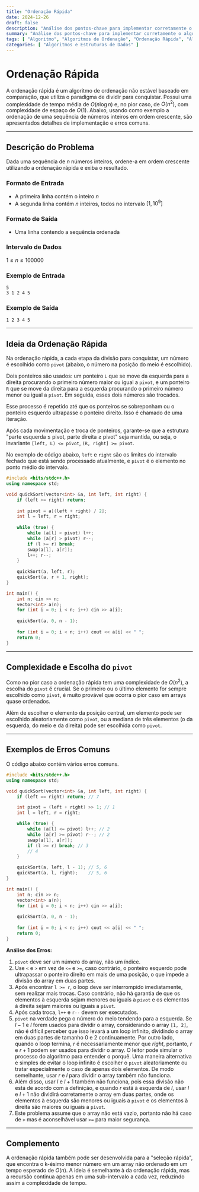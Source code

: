 ```yaml
---
title: "Ordenação Rápida"
date: 2024-12-26
draft: false
description: "Análise dos pontos-chave para implementar corretamente o algoritmo de ordenação rápida."
summary: "Análise dos pontos-chave para implementar corretamente o algoritmo de ordenação rápida."
tags: [ "Algoritmo", "Algoritmos de Ordenação", "Ordenação Rápida", "Algoritmo Dividir para Conquistar" ]
categories: [ "Algoritmos e Estruturas de Dados" ]
---
```


# Ordenação Rápida

A ordenação rápida é um algoritmo de ordenação não estável baseado em comparação, que utiliza o paradigma de dividir para conquistar. Possui uma complexidade de tempo média de $O(n\log n)$ e, no pior caso, de $O(n^2)$, com complexidade de espaço de $O(1)$. Abaixo, usando como exemplo a ordenação de uma sequência de números inteiros em ordem crescente, são apresentados detalhes de implementação e erros comuns.

---

## Descrição do Problema

Dada uma sequência de $n$ números inteiros, ordene-a em ordem crescente utilizando a ordenação rápida e exiba o resultado.

### Formato de Entrada

- A primeira linha contém o inteiro $n$
- A segunda linha contém $n$ inteiros, todos no intervalo $[1,10^9]$

### Formato de Saída

- Uma linha contendo a sequência ordenada

### Intervalo de Dados

$1 \leq n \leq 100000$

### Exemplo de Entrada

```
5
3 1 2 4 5
```

### Exemplo de Saída

```
1 2 3 4 5
```

---

## Ideia da Ordenação Rápida

Na ordenação rápida, a cada etapa da divisão para conquistar, um número é escolhido como `pivot` (abaixo, o número na posição do meio é escolhido).

Dois ponteiros são usados: um ponteiro `L` que se move da esquerda para a direita procurando o primeiro número maior ou igual a `pivot`, e um ponteiro `R` que se move da direita para a esquerda procurando o primeiro número menor ou igual a `pivot`. Em seguida, esses dois números são trocados.

Esse processo é repetido até que os ponteiros se sobreponham ou o ponteiro esquerdo ultrapasse o ponteiro direito. Isso é chamado de uma iteração.

Após cada movimentação e troca de ponteiros, garante-se que a estrutura "parte esquerda ≤ pivot, parte direita ≥ pivot" seja mantida, ou seja, o invariante `[left, L) <= pivot`, `(R, right] >= pivot`.

No exemplo de código abaixo, `left` e `right` são os limites do intervalo fechado que está sendo processado atualmente, e `pivot` é o elemento no ponto médio do intervalo.

```cpp
#include <bits/stdc++.h>
using namespace std;

void quickSort(vector<int> &a, int left, int right) {
    if (left >= right) return;
    
    int pivot = a[(left + right) / 2];
    int l = left, r = right;
    
    while (true) {
        while (a[l] < pivot) l++;
        while (a[r] > pivot) r--;
        if (l >= r) break;
        swap(a[l], a[r]);
        l++; r--;
    }
    
    quickSort(a, left, r);
    quickSort(a, r + 1, right);
}

int main() {
    int n; cin >> n;
    vector<int> a(n);
    for (int i = 0; i < n; i++) cin >> a[i];
    
    quickSort(a, 0, n - 1);
    
    for (int i = 0; i < n; i++) cout << a[i] << " ";
    return 0;
}
```

---

## Complexidade e Escolha do `pivot`

Como no pior caso a ordenação rápida tem uma complexidade de $O(n^2)$, a escolha do `pivot` é crucial. Se o primeiro ou o último elemento for sempre escolhido como `pivot`, é muito provável que ocorra o pior caso em arrays quase ordenados.

Além de escolher o elemento da posição central, um elemento pode ser escolhido aleatoriamente como `pivot`, ou a mediana de três elementos (o da esquerda, do meio e da direita) pode ser escolhida como `pivot`.

---

## Exemplos de Erros Comuns

O código abaixo contém vários erros comuns.

```cpp
#include <bits/stdc++.h>
using namespace std;

void quickSort(vector<int> &a, int left, int right) {
    if (left == right) return; // 7

    int pivot = (left + right) >> 1; // 1
    int l = left, r = right;

    while (true) {
        while (a[l] <= pivot) l++; // 2
        while (a[r] >= pivot) r--; // 2
        swap(a[l], a[r]);
        if (l >= r) break; // 3
        // 4
    }

    quickSort(a, left, l - 1); // 5, 6
    quickSort(a, l, right);    // 5, 6
}

int main() {
    int n; cin >> n;
    vector<int> a(n);
    for (int i = 0; i < n; i++) cin >> a[i];
    
    quickSort(a, 0, n - 1);
    
    for (int i = 0; i < n; i++) cout << a[i] << " ";
    return 0;
}
```

**Análise dos Erros:**

1.  `pivot` deve ser um número do array, não um índice.
2.  Use `<` e `>` em vez de `<=` e `>=`, caso contrário, o ponteiro esquerdo pode ultrapassar o ponteiro direito em mais de uma posição, o que impede a divisão do array em duas partes.
3.  Após encontrar `l >= r`, o loop deve ser interrompido imediatamente, sem realizar mais trocas. Caso contrário, não há garantia de que os elementos à esquerda sejam menores ou iguais a `pivot` e os elementos à direita sejam maiores ou iguais a `pivot`.
4.  Após cada troca, `l++` e `r--` devem ser executados.
5.  `pivot` na verdade pega o número do meio tendendo para a esquerda. Se $l-1$ e $l$ forem usados para dividir o array, considerando o array `[1, 2]`, não é difícil perceber que isso levará a um loop infinito, dividindo o array em duas partes de tamanho 0 e 2 continuamente. Por outro lado, quando o loop termina, $r$ é necessariamente menor que $right$, portanto, $r$ e $r+1$ podem ser usados para dividir o array. O leitor pode simular o processo do algoritmo para entender o porquê. Uma maneira alternativa e simples de evitar o loop infinito é escolher o `pivot` aleatoriamente ou tratar especialmente o caso de apenas dois elementos. De modo semelhante, usar $r$ e $l$ para dividir o array também não funciona.
6. Além disso, usar $l$ e $l+1$ também não funciona, pois essa divisão não está de acordo com a definição, e quando $r$ está à esquerda de $l$, usar $l$ e $l+1$ não dividirá corretamente o array em duas partes, onde os elementos à esquerda são menores ou iguais a `pivot` e os elementos à direita são maiores ou iguais a `pivot`.
7. Este problema assume que o array não está vazio, portanto não há caso de  `>` mas é aconselhável usar `>=` para maior segurança.

---

## Complemento

A ordenação rápida também pode ser desenvolvida para a "seleção rápida", que encontra o k-ésimo menor número em um array não ordenado em um tempo esperado de $O(n)$. A ideia é semelhante à da ordenação rápida, mas a recursão continua apenas em uma sub-intervalo a cada vez, reduzindo assim a complexidade de tempo.
